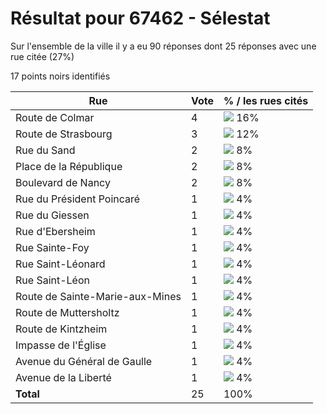 # Résultat pour 67462 - Sélestat

Sur l'ensemble de la ville il y a eu 90 réponses dont 25 réponses avec une rue citée (27%)

17 points noirs identifiés

| Rue | Vote | % / les rues cités|
|-----|------|-------------------|
| Route de Colmar | 4 | <img src="../../img/bar_16.gif" />&nbsp;16%|
| Route de Strasbourg | 3 | <img src="../../img/bar_12.gif" />&nbsp;12%|
| Rue du Sand | 2 | <img src="../../img/bar_8.gif" />&nbsp;8%|
| Place de la République | 2 | <img src="../../img/bar_8.gif" />&nbsp;8%|
| Boulevard de Nancy | 2 | <img src="../../img/bar_8.gif" />&nbsp;8%|
| Rue du Président Poincaré | 1 | <img src="../../img/bar_4.gif" />&nbsp;4%|
| Rue du Giessen | 1 | <img src="../../img/bar_4.gif" />&nbsp;4%|
| Rue d'Ebersheim | 1 | <img src="../../img/bar_4.gif" />&nbsp;4%|
| Rue Sainte-Foy | 1 | <img src="../../img/bar_4.gif" />&nbsp;4%|
| Rue Saint-Léonard | 1 | <img src="../../img/bar_4.gif" />&nbsp;4%|
| Rue Saint-Léon | 1 | <img src="../../img/bar_4.gif" />&nbsp;4%|
| Route de Sainte-Marie-aux-Mines | 1 | <img src="../../img/bar_4.gif" />&nbsp;4%|
| Route de Muttersholtz | 1 | <img src="../../img/bar_4.gif" />&nbsp;4%|
| Route de Kintzheim | 1 | <img src="../../img/bar_4.gif" />&nbsp;4%|
| Impasse de l'Église | 1 | <img src="../../img/bar_4.gif" />&nbsp;4%|
| Avenue du Général de Gaulle | 1 | <img src="../../img/bar_4.gif" />&nbsp;4%|
| Avenue de la Liberté | 1 | <img src="../../img/bar_4.gif" />&nbsp;4%|
| **Total** | 25 | 100%|
